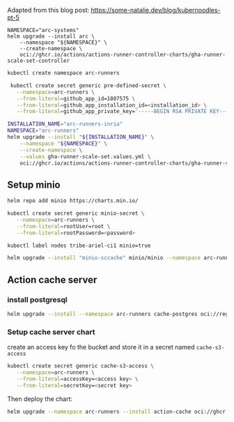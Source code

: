 Adapted from this blog post: https://some-natalie.dev/blog/kubernoodles-pt-5

```
NAMESPACE="arc-systems"
helm upgrade --install arc \
    --namespace "${NAMESPACE}" \
    --create-namespace \
    oci://ghcr.io/actions/actions-runner-controller-charts/gha-runner-scale-set-controller
```

```sh
kubectl create namespace arc-runners
```
```sh
 kubectl create secret generic pre-defined-secret \
   --namespace=arc-runners \
   --from-literal=github_app_id=1807575 \
   --from-literal=github_app_installation_id=<installation_id> \
   --from-literal=github_app_private_key='-----BEGIN RSA PRIVATE KEY----- *********'
```

```sh
INSTALLATION_NAME="arc-runners-inria"
NAMESPACE="arc-runners"
helm upgrade --install "${INSTALLATION_NAME}" \
    --namespace "${NAMESPACE}" \
    --create-namespace \
    --values gha-runner-scale-set.values.yml \
    oci://ghcr.io/actions/actions-runner-controller-charts/gha-runner-scale-set
```



## Setup minio

```sh
helm repo add minio https://charts.min.io/
```

```sh
kubectl create secret generic minio-secret \
   --namespace=arc-runners \
   --from-literal=rootUser=root \
   --from-literal=rootPassword=<password>
```

```sh
kubectl label nodes tribe-ariel-ci1 minio=true
```

```sh
helm upgrade --install "minio-sccache" minio/minio --namespace arc-runners --values minio.values.yml
```

## Action cache server

### install postgresql

```sh
helm upgrade --install --namespace arc-runners cache-postgres oci://registry-1.docker.io/bitnamicharts/postgresql
```

### Setup cache server chart

create an access key fo the bucket and store it in a secret named `cache-s3-access`

```sh
kubectl create secret generic cache-s3-access \
   --namespace=arc-runners \
   --from-literal=accessKey=<access key> \
   --from-literal=secretKey=<secret key>
```

Then deploy the chart:

```sh
helm upgrade --namespace arc-runners --install action-cache oci://ghcr.io/falcondev-oss/charts/github-actions-cache-server -f actions-cache-server.values.yml
```
